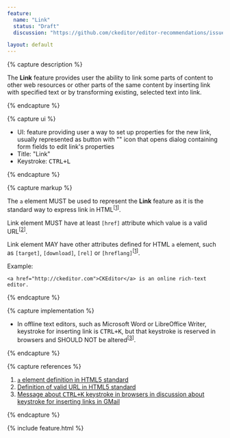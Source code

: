 ```yaml
---
feature:
  name: "Link"
  status: "Draft"
  discussion: "https://github.com/ckeditor/editor-recommendations/issues/10"

layout: default
---
```


{% capture description %}

The **Link** feature provides user the ability to link some parts of content to other web resources or other parts of the same content by inserting link with specified text or by transforming existing, selected text into link.

{% endcapture %}

{% capture ui %}

 * UI: feature providing user a way to set up properties for the new link, usually represented as button with "<i class="glyphicon glyphicon-link" aria-label="Link" title="Link"></i>" icon that opens dialog containing form fields to edit link's properties
 * Title: "Link"
 * Keystroke: <kbd>CTRL+L</kbd>

{% endcapture %}

{% capture markup %}

The `a` element MUST be used to represent the **Link** feature as it is the standard way to express link in HTML<sup>[[1](#ref1)]</sup>.

Link element MUST have at least `[href]` attribute which value is a valid URL<sup>[[2](#ref2)]</sup>.

Link element MAY have other attributes defined for HTML `a` element, such as `[target]`, `[download]`, `[rel]` or `[hreflang]`<sup>[[1](#ref1)]</sup>.

Example:

```
<a href="http://ckeditor.com">CKEditor</a> is an online rich-text editor.
```

{% endcapture %}

{% capture implementation %}

* In offline text editors, such as Microsoft Word or LibreOffice Writer, keystroke for inserting link is <kbd>CTRL+K</kbd>, but that keystroke is reserved in browsers and SHOULD NOT be altered<sup>[[3](#ref3)]</sup>.

{% endcapture %}

{% capture references %}

1. <a id="ref1"></a>[`a` element definition in HTML5 standard](http://www.w3.org/TR/html5/text-level-semantics.html#the-a-element)
2. <a id="ref2"></a>[Definition of valid URL in HTML5 standard](http://www.w3.org/TR/html5/infrastructure.html#urls)
3. <a id="ref3"></a>[Message about <kbd>CTRL+K</kbd> keystroke in browsers in discussion about keystroke for inserting links in GMail](https://productforums.google.com/d/msg/gmail/np9xeA97kBk/HSWwZFnDHS0J)

{% endcapture %}

{% include feature.html %}

